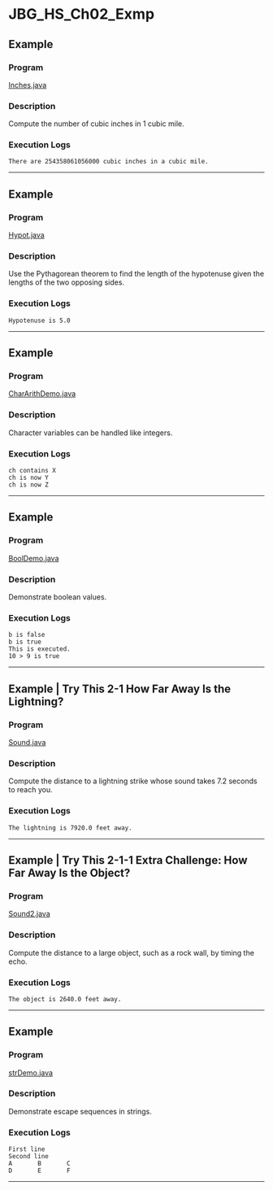 # JBG_HS_Ch02_Exmp

## Example

### Program

[Inches.java](./Inches.java)

### Description

Compute the number of cubic inches in 1 cubic mile.

### Execution Logs

```
There are 254358061056000 cubic inches in a cubic mile.
```

---

## Example

### Program

[Hypot.java](./Hypot.java)

### Description

Use the Pythagorean theorem to find the length of the hypotenuse given the lengths of the two opposing sides.

### Execution Logs

```
Hypotenuse is 5.0
```

---

## Example

### Program

[CharArithDemo.java](./CharArithDemo.java)

### Description

Character variables can be handled like integers.

### Execution Logs

```
ch contains X
ch is now Y
ch is now Z
```

---

## Example

### Program

[BoolDemo.java](./BoolDemo.java)

### Description

Demonstrate boolean values.

### Execution Logs

```
b is false
b is true
This is executed.
10 > 9 is true
```

---

## Example | Try This 2-1 How Far Away Is the Lightning?

### Program

[Sound.java](./Sound.java)

### Description

Compute the distance to a lightning strike whose sound takes 7.2 seconds to reach you.

### Execution Logs

```
The lightning is 7920.0 feet away.
```

---

## Example | Try This 2-1-1 Extra Challenge: How Far Away Is the Object?

### Program

[Sound2.java](./Sound2.java)

### Description

Compute the distance to a large object, such as a rock wall, by timing the echo.

### Execution Logs

```
The object is 2640.0 feet away.
```

---

## Example

### Program

[strDemo.java](./strDemo.java)

### Description

Demonstrate escape sequences in strings.

### Execution Logs

```
First line
Second line
A       B       C
D       E       F
```

---
